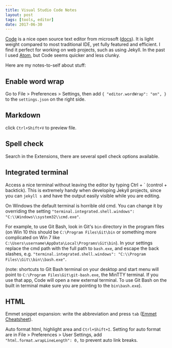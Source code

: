 ```yaml
---
title: Visual Studio Code Notes
layout: post
tags: [tools, editor]
date: 2017-06-30
---
```


[Code](https://code.visualstudio.com) is a nice open source text editor from microsoft ([docs](https://code.visualstudio.com/Docs)).
It is light weight compared to most traditional IDE, yet fully featured and efficient.
I find it perfect for working on web projects, such as using Jekyll.
In the past I used [Atom](https://atom.io/), but Code seems quicker and less clunky.

Here are my notes-to-self about stuff:

## Enable word wrap

Go to File > Preferences > Settings, then add `{ "editor.wordWrap": "on",
}` to the `settings.json` on the right side.

## Markdown

click `Ctrl+Shift+V` to preview file.

## Spell check

Search in the Extensions, there are several spell check options available.

## Integrated terminal

Access a nice terminal without leaving the editor by typing Ctrl + \` (control + backtick).
This is extremely handy when developing Jekyll projects, since you can `jekyll s` and have the output easily visible while you are editing.

On Windows the default terminal is horrible old cmd. 
You can change it by overriding the setting `"terminal.integrated.shell.windows": "C:\\Windows\\system32\\cmd.exe"`.

For example, to use Git Bash, look in Git's `bin` directory in the program files (on Win 10 this should be `C:\Program Files\Git\bin` or something more complicated on Win 7 like `C:\Users\username\AppData\Local\Programs\Git\bin`). 
In your settings replace the cmd path with the full path to `bash.exe`, and escape the back slashes, 
e.g.  `"terminal.integrated.shell.windows": "C:\\Program Files\\Git\\bin\\bash.exe"`.

(note: shortcuts to Git Bash terminal on your desktop and start menu will point to `C:\Program Files\Git\git-bash.exe`, the MinTTY terminal. If you use that app, Code will open a new external terminal. To use Git Bash on the built in terminal make sure you are pointing to the `bin\bash.exe`). 

## HTML

Emmet snippet expansion: write the abbreviation and press `tab` ([Emmet Cheatsheet](http://docs.emmet.io/cheat-sheet/)).

Auto format html, highlight area and `Ctrl+Shift+I`. 
Setting for auto format are in File > Preferences > User Settings, add `"html.format.wrapLineLength": 0,` to prevent auto link breaks.
